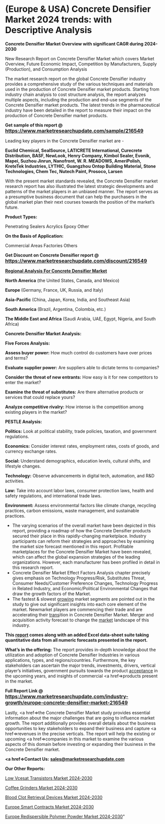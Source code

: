 # (Europe & USA) Concrete Densifier Market 2024 trends: with Descriptive Analysis

<strong>Concrete Densifier Market Overview with significant CAGR during 2024-2030</strong>

New Research Report on Concrete Densifier Market which covers Market Overview, Future Economic Impact, Competition by Manufacturers, Supply (Production), and Consumption Analysis

The market research report on the global Concrete Densifier industry provides a comprehensive study of the various techniques and materials used in the production of Concrete Densifier market products. Starting from industry chain analysis to cost structure analysis, the report analyzes multiple aspects, including the production and end-use segments of the Concrete Densifier market products. The latest trends in the pharmaceutical industry have been detailed in the report to measure their impact on the production of Concrete Densifier market products.

<strong>Get sample of this report @ <a href=https://www.marketresearchupdate.com/sample/216549><font size=3 color=#0000ff>https://www.marketresearchupdate.com/sample/216549</font></a></strong>

Leading key players in the Concrete Densifier market are -

<strong>Euclid Chemical, SealSource, LATICRETE International, Curecrete Distribution, BASF, NewLook, Henry Company, Kimbol Sealer, Evonik, Mapei, Suzhou Jinrun, Nanofront, W. R. MEADOWS, AmeriPolish, KreteTek Industries, LYTHIC, Guangzhou Ontop Building Material, Stone Technologies, Chem Tec, Nutech Paint, Prosoco, Larsen</strong>

With the present market standards revealed, the Concrete Densifier market research report has also illustrated the latest strategic developments and patterns of the market players in an unbiased manner. The report serves as a presumptive business document that can help the purchasers in the global market plan their next courses towards the position of the market’s future.

<strong>Product Types:</strong>

Penetrating Sealers
Acrylics
Epoxy
Other

<strong>On the Basis of Application:</strong>

Commercial Areas
Factories
Others

<strong>Get Discount on Concrete Densifier report @ <a href=https://www.marketresearchupdate.com/discount/216549><font size=3 color=#0000ff>https://www.marketresearchupdate.com/discount/216549</font></a></strong>

<strong><u><b>Regional Analysis For Concrete Densifier Market</b></u></strong>

<strong><b>North America</b></strong> (the United States, Canada, and Mexico)

<strong><b>Europe </b></strong>(Germany, France, UK, Russia, and Italy)

<strong><b>Asia-Pacific</b></strong> (China, Japan, Korea, India, and Southeast Asia)

<strong><b>South America</b></strong> (Brazil, Argentina, Colombia, etc.)

<strong><b>The Middle East and Africa</b></strong> (Saudi Arabia, UAE, Egypt, Nigeria, and South Africa)

<strong>Concrete Densifier Market Analysis:</strong>

<strong>Five Forces Analysis:</strong>

<strong>Assess buyer power:</strong> How much control do customers have over prices and terms?

<strong>Evaluate supplier power:</strong> Are suppliers able to dictate terms to companies?

<strong>Consider the threat of new entrants:</strong> How easy is it for new competitors to enter the market?

<strong>Examine the threat of substitutes:</strong> Are there alternative products or services that could replace yours?

<strong>Analyze competitive rivalry:</strong> How intense is the competition among existing players in the market?

<strong>PESTLE Analysis:</strong>

<strong>Politics:</strong> Look at political stability, trade policies, taxation, and government regulations.

<strong>Economics:</strong> Consider interest rates, employment rates, costs of goods, and currency exchange rates.

<strong>Social:</strong> Understand demographics, education levels, cultural shifts, and lifestyle changes.

<strong>Technology:</strong> Observe advancements in digital tech, automation, and R&D activities.

<strong>Law:</strong> Take into account labor laws, consumer protection laws, health and safety regulations, and international trade laws.

<strong>Environment:</strong> Assess environmental factors like climate change, recycling practices, carbon emissions, waste management, and sustainable practices.

<ul>
  <li>The varying scenarios of the overall market have been depicted in this report, providing a roadmap of how the Concrete Densifier products secured their place in this rapidly-changing marketplace. Industry participants can reform their strategies and approaches by examining the market size forecast mentioned in this report. Profitable marketplaces for the Concrete Densifier Market have been revealed, which can affect the global expansion strategies of the leading organizations. However, each manufacturer has been profiled in detail in this research report.</li>
  <li>Concrete Densifier Market Effect Factors Analysis chapter precisely gives emphasis on Technology Progress/Risk, Substitutes Threat, Consumer Needs/Customer Preference Changes, Technology Progress in Related Industry, and Economic/Political Environmental Changes that draw the growth factors of the Market.</li>
  <li>The fastest &amp; slowest <a href=ASDF991299>growing</a> market segments are pointed out in the study to give out significant insights into each core element of the market. Newmarket players are commencing their trade and are accelerating their <a href=>trans</a>ition in Concrete Densifier Market. Merger and acquisition activity forecast to change the <a href=>market</a> landscape of this industry.</li>
</ul>
<strong>This <a href=>report</a> comes along with an added Excel data-sheet suite taking quantitative data from all numeric forecasts presented in the report.</strong>

<strong>What’s in the offering:</strong> The report provides in-depth knowledge about the utilization and adoption of Concrete Densifier Industries in various applications, types, and regions/countries. Furthermore, the key stakeholders can ascertain the major trends, investments, drivers, vertical player’s initiatives, government pursuits towards the product <a href=ASDF881288>acceptance</a> in the upcoming years, and insights of commercial <a href=>products</a> present in the market.

<strong>Full Report Link @ <a href=https://www.marketresearchupdate.com/industry-growth/europe-concrete-densifier-market-216549><font size=3 color=#0000ff>https://www.marketresearchupdate.com/industry-growth/europe-concrete-densifier-market-216549</font></a></strong>

Lastly, <a href=>the</a> Concrete Densifier Market study provides essential information about the major challenges that are going to influence market growth. The report additionally provides overall details about the business opportunities to key stakeholders to expand their business and capture <a href=>revenues</a> in the precise verticals. The report will help the existing or upcoming <a href=>companies</a> in this market to examine the various aspects of this domain before investing or expanding their business in the Concrete Densifier market.

<strong><a href=><strong>Contact Us:</strong></a></strong>
<strong>sales@marketresearchupdate.com</strong>

<strong>Our Other Reports:</strong>

<a href=https://www.linkedin.com/pulse/low-vcesat-transistors-market-size-region-outlook>Low Vcesat Transistors Market 2024-2030</a>

<a href=https://www.linkedin.com/pulse/coffee-grinders-market-report-2023-top-company>Coffee Grinders Market 2024-2030</a>

<a href=https://www.linkedin.com/pulse/blood-clot-retrieval-devices-market-size-industry>Blood Clot Retrieval Devices Market 2024-2030</a>

<a href=https://www.linkedin.com/pulse/europe-smart-contracts-market-challenges-z0a9f/>Europe Smart Contracts Market 2024-2030</a>

<a href=https://www.linkedin.com/pulse/europe-redispersible-polymer-powder-market-mhnhc/>Europe Redispersible Polymer Powder Market 2024-2030</a>"
